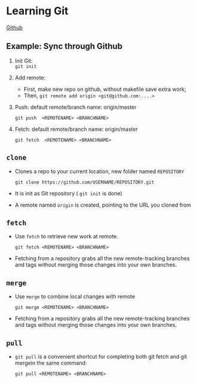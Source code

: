 # Learning Git
[Github](https://help.github.com/en/github/using-git)
## Example: Sync through Github
1. Init Git:  
   ``git init``
2. Add remote:
   - First, make new repo on github, without makefile save extra work;
   - Then, ``git remote add origin <git@github.com:....>``
3. Push: default remote/branch name: origin/master
   
   ``git push  <REMOTENAME> <BRANCHNAME> ``

4. Fetch: default remote/branch name: origin/master

    ``git fetch  <REMOTENAME> <BRANCHNAME> ``

## `clone`
- Clones a repo to your current location, new folder named `REPOSITORY`
  
   ``git clone https://github.com/USERNAME/REPOSITORY.git``

- It is init as Git repository ( `git init` is done)
- A remote named `origin` is created, pointing to the URL you cloned from

## `fetch` 
- Use `fetch` to retrieve new work at remote. 
  
  ``git fetch <REMOTENAME> <BRANCHNAME>``
- Fetching from a repository grabs all the new remote-tracking branches and tags without merging those changes into your own branches.

## `merge` 
- Use `merge` to combine local changes with remote
  
  ``git merge <REMOTENAME> <BRANCHNAME>``
- Fetching from a repository grabs all the new remote-tracking branches and tags without merging those changes into your own branches.
## `pull` 
- `git pull` is a convenient shortcut for completing both git fetch and git mergein the same command:

  ``git pull <REMOTENAME> <BRANCHNAME>``